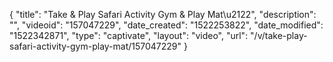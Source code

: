 {
    "title": "Take & Play Safari Activity Gym & Play Mat\u2122",
    "description": "",
    "videoid": "157047229",
    "date_created": "1522253822",
    "date_modified": "1522342871",
    "type": "captivate",
    "layout": "video",
    "url": "\/v\/take-play-safari-activity-gym-play-mat\/157047229"
}